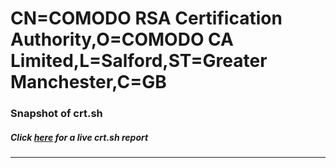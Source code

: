 # CN=COMODO RSA Certification Authority,O=COMODO CA Limited,L=Salford,ST=Greater Manchester,C=GB
### Snapshot of crt.sh
##### Click [here](https://crt.sh/?q=Serial_00AACC6252665148A7F0538CFF44C9AE69) for a live crt.sh report

---
